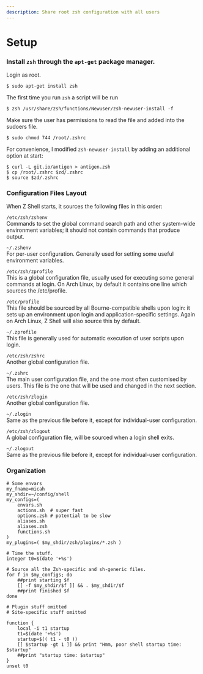 ```yaml
---
description: Share root zsh configuration with all users
---
```


# Setup

### Install `zsh` through the `apt-get` package manager.

Login as root.  

```
$ sudo apt-get install zsh
```

The first time you run `zsh` a script will be run

```text
$ zsh /usr/share/zsh/functions/Newuser/zsh-newuser-install -f
```

Make sure the user has permissions to read the file and added into the sudoers file.

```text
$ sudo chmod 744 /root/.zshrc
```

For convenience, I modified `zsh-newuser-install` by adding an additional option at start:

```text
$ curl -L git.io/antigen > antigen.zsh
$ cp /root/.zshrc $zd/.zshrc
$ source $zd/.zshrc
```

 

### Configuration Files Layout <a id="3-&#x2013;-Configuration-Files-Layout"></a>

When Z Shell starts, it sources the following files in this order:

`/etc/zsh/zshenv`  
Commands to set the global command search path and other system-wide environment variables; it should not contain commands that produce output.

`~/.zshenv`  
For per-user configuration. Generally used for setting some useful environment variables.

`/etc/zsh/zprofile`  
This is a global configuration file, usually used for executing some general commands at login. On Arch Linux, by default it contains one line which sources the /etc/profile.

`/etc/profile`  
This file should be sourced by all Bourne-compatible shells upon login: it sets up an environment upon login and application-specific settings. Again on Arch Linux, Z Shell will also source this by default.

`~/.zprofile`  
This file is generally used for automatic execution of user scripts upon login.

`/etc/zsh/zshrc`  
Another global configuration file.

`~/.zshrc`  
The main user configuration file, and the one most often customised by users. This file is the one that will be used and changed in the next section.

`/etc/zsh/zlogin`  
Another global configuration file.

`~/.zlogin`  
Same as the previous file before it, except for individual-user configuration.

`/etc/zsh/zlogout`  
A global configuration file, will be sourced when a login shell exits.

`~/.zlogout`  
Same as the previous file before it, except for individual-user configuration.

### Organization 

```text
# Some envars
my_fname=micah
my_shdir=~/config/shell
my_configs=(
    envars.sh
    actions.sh  # super fast
    options.zsh # potential to be slow
    aliases.sh
    aliases.zsh
    functions.sh
)
my_plugins=( $my_shdir/zsh/plugins/*.zsh )

# Time the stuff.
integer t0=$(date '+%s')

# Source all the Zsh-specific and sh-generic files.
for f in $my_configs; do
    ##print starting $f
    [[ -f $my_shdir/$f ]] && . $my_shdir/$f
    ##print finished $f
done

# Plugin stuff omitted
# Site-specific stuff omitted

function {
    local -i t1 startup
    t1=$(date '+%s')
    startup=$(( t1 - t0 ))
    [[ $startup -gt 1 ]] && print "Hmm, poor shell startup time: $startup"
    ##print "startup time: $startup"
}
unset t0
```



